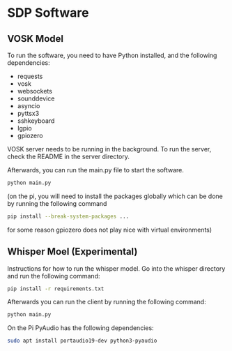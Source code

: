 # SDP Software

## VOSK Model
To run the software, you need to have Python installed, and the following dependencies:
- requests
- vosk
- websockets
- sounddevice
- asyncio
- pyttsx3
- sshkeyboard
- lgpio
- gpiozero

VOSK server needs to be running in the background. To run the server, check the README in the server directory.

Afterwards, you can run the main.py file to start the software.
```bash 
python main.py
```

(on the pi, you will need to install the packages globally which can be done by running the following command
```bash
pip install --break-system-packages ...
```
for some reason gpiozero does not play nice with virtual environments)


## Whisper Moel (Experimental)
Instructions for how to run the whisper model.
Go into the whisper directory and run the following command:
```bash
pip install -r requirements.txt
```
Afterwards you can run the client by running the following command:
```bash
python main.py
```


On the Pi 
PyAudio has the following dependencies:
```bash
sudo apt install portaudio19-dev python3-pyaudio
```

